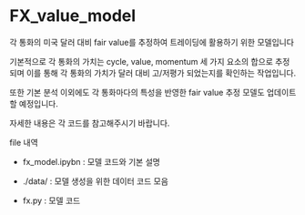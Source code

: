 # FX_value_model

각 통화의 미국 달러 대비 fair value를 추정하여 트레이딩에 활용하기 위한 모델입니다

기본적으로 각 통화의 가치는 cycle, value, momentum 세 가지 요소의 합으로 추정되며 이를 통해 각 통화의 가치가 달러 대비 고/저평가 되었는지를 확인하는 작업입니다.

또한 기본 분석 이외에도 각 통화마다의 특성을 반영한 fair value 추정 모델도 업데이트할 예정입니다.

자세한 내용은 각 코드를 참고해주시기 바랍니다.

file 내역
- fx_model.ipybn : 모델 코드와 기본 설명

- ./data/ : 모델 생성을 위한 데이터 코드 모음
- fx.py : 모델 코드
